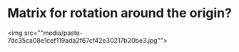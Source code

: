 # Matrix for rotation around the origin?
<img src=""media/paste-7dc35ca08e1cef119ada2f67cf42e30217b20be3.jpg"">
